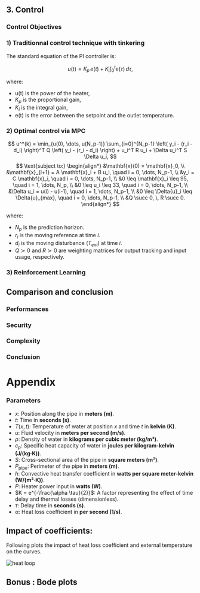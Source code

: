 
## 3. Control

### Control Objectives

### 1) Traditionnal control technique with tinkering

The standard equation of the PI controller is:

$$
u(t) = K_p \, e(t) + K_i \int_0^t e(\tau) \, d\tau,
$$

where:
- u(t) is the power of the heater,
- $K_p$ is the proportional gain,
- $K_i$ is the integral gain,
- e(t) is the error between the setpoint and the outlet temperature.


### 2) Optimal control via MPC


$$
u^*(k) = \min_{u(0), \dots, u(N_p-1)}
\sum_{i=0}^{N_p-1} \left( y_i - (r_i - d_i) \right)^T Q \left( y_i - (r_i - d_i) \right) + u_i^T R u_i + \Delta u_i^T S \Delta u_i,
$$
$$
\text{subject to:}
\begin{align*}
&\mathbf{x}(0) = \mathbf{x}_0, \\
&\mathbf{x}_{i+1} = A \mathbf{x}_i + B u_i, \quad i = 0, \dots, N_p-1, \\
&y_i = C \mathbf{x}_i, \quad i = 0, \dots, N_p-1, \\
&0 \leq \mathbf{x}_i \leq 95, \quad i = 1, \dots, N_p, \\
&0 \leq u_i \leq 33, \quad i = 0, \dots, N_p-1, \\
&\Delta u_i = u(i) - u(i-1), \quad i = 1, \dots, N_p-1, \\
&0 \leq \Delta{u}_i \leq \Delta{u}_{max}, \quad i = 0, \dots, N_p-1, \\
&Q \succ 0, \, R \succ 0.
\end{align*}
$$

where:
- $N_p$ is the prediction horizon.
- $r_i$ is the moving reference at time $i$.
- $d_i$ is the moving disturbance ($T_{ext}$) at time $i$.
- $Q \succ 0$ and $R \succ 0$ are weighting matrices for output tracking and input usage, respectively.


### 3) Reinforcement Learning

## Comparison and conclusion

### Performances

### Security

### Complexity


### Conclusion



# Appendix

### Parameters

- $x$: Position along the pipe in **meters (m)**.
- $t$: Time in **seconds (s)**.
- $T(x, t)$: Temperature of water at position $x$ and time $t$ in **kelvin (K)**.
- $u$: Fluid velocity in **meters per second (m/s)**.
- $\rho$: Density of water in **kilograms per cubic meter (kg/m³)**.
- $c_p$: Specific heat capacity of water in **joules per kilogram-kelvin (J/(kg·K))**.
- $S$: Cross-sectional area of the pipe in **square meters (m²)**.
- $P_{\text{pipe}}$: Perimeter of the pipe in **meters (m)**.
- $h$: Convective heat transfer coefficient in **watts per square meter-kelvin (W/(m²·K))**.
- $P$: Heater power input in **watts (W)**.
- $K = e^{-\frac{\alpha \tau}{2}}$: A factor representing the effect of time delay and thermal losses (dimensionless).
- $\tau$: Delay time in **seconds (s)**.
- $\alpha$: Heat loss coefficient in **per second (1/s)**.

## Impact of coefficients:

Following plots the impact of heat loss coefficient and external temperature on the curves.

![heat loop](param_comparison.png)

## Bonus : Bode plots